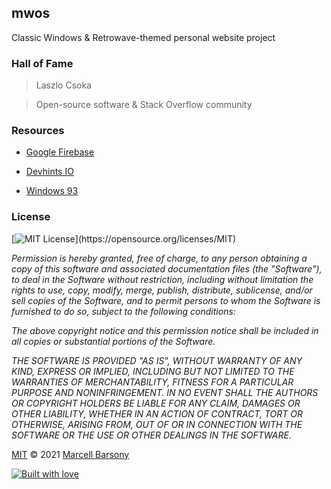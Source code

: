 ## mwos
Classic Windows & Retrowave-themed personal website project

### Hall of Fame

> Laszlo Csoka

> Open-source software & Stack Overflow community

### Resources

- [Google Firebase](https://firebase.google.com)

- [Devhints IO](https://devhints.io/)

- [Windows 93](https://windows93.net/)

 ### License
 
[![MIT License](https://img.shields.io/apm/l/atomic-design-ui.svg?)](https://opensource.org/licenses/MIT)

*Permission is hereby granted, free of charge, to any person obtaining a copy of this software
and associated documentation files (the "Software"), to deal in the Software without restriction,
including without limitation the rights to use, copy, modify, merge, publish, distribute, sublicense,
and/or sell copies of the Software, and to permit persons to whom the Software is furnished to do so,
subject to the following conditions:*

*The above copyright notice and this permission notice shall be included in all copies or substantial portions of the Software.*

*THE SOFTWARE IS PROVIDED "AS IS", WITHOUT WARRANTY OF ANY KIND, EXPRESS OR IMPLIED, INCLUDING BUT NOT LIMITED TO THE WARRANTIES OF MERCHANTABILITY, FITNESS FOR A PARTICULAR PURPOSE AND NONINFRINGEMENT. IN NO EVENT SHALL THE AUTHORS OR COPYRIGHT HOLDERS BE LIABLE FOR ANY CLAIM, DAMAGES OR OTHER LIABILITY, WHETHER IN AN ACTION OF CONTRACT, TORT OR OTHERWISE, ARISING FROM, OUT OF OR IN CONNECTION WITH THE SOFTWARE OR THE USE OR OTHER DEALINGS IN THE SOFTWARE.*

[MIT](https://opensource.org/licenses/MIT) © 2021 [Marcell Barsony](https://github.com/marcellbarsony/)

[![Built with love](http://ForTheBadge.com/images/badges/built-with-love.svg)](https://github.com/marcellbarsony/)
